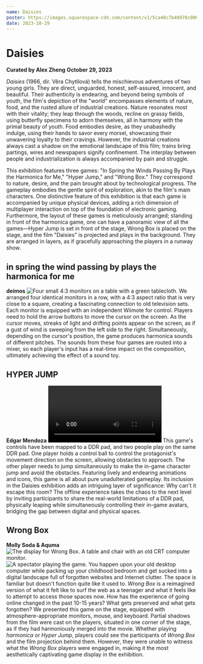 ```yaml
---
name: Daisies
poster: https://images.squarespace-cdn.com/content/v1/5ca40c7b40978c0001458f5d/9ac099fc-e228-4c18-89d0-0ef3c7ef93ed/posters_square+-+Alex+Zheng.png?format=2500w
date: 2023-10-29
---
```


# Daisies
**Curated by Alex Zheng**
**October 29, 2023**

*Daisies* (1966, dir. Věra Chytilová) tells the mischievous adventures of two young girls. They are direct, unguarded, honest, self-assured, innocent, and beautiful. Their authenticity is endearing, and beyond being symbols of youth, the film's depiction of the "world" encompasses elements of nature, food, and the rusted allure of industrial creations. Nature resonates most with their vitality; they leap through the woods, recline on grassy fields, using butterfly specimens to adorn themselves, all in harmony with the primal beauty of youth. Food embodies desire, as they unabashedly indulge, using their hands to savor every morsel, showcasing their unwavering loyalty to their cravings. However, the industrial creations always cast a shadow on the emotional landscape of this film; trains bring partings, wires and newspapers signify confinement. The interplay between people and industrialization is always accompanied by pain and struggle.

This exhibition features three games: "In Spring the Winds Passing By Plays the Harmonica for Me," "Hyper Jump," and "Wrong Box." They correspond to nature, desire, and the pain brought about by technological progress. The gameplay embodies the gentle spirit of exploration, akin to the film's main characters. 
One distinctive feature of this exhibition is that each game is accompanied by unique physical devices, adding a rich dimension of multiplayer interaction on top of the foundation of electronic gaming. 
Furthermore, the layout of these games is meticulously arranged; standing in front of the harmonica game, one can have a panoramic view of all the games—Hyper Jump is set in front of the stage, Wrong Box is placed on the stage, and the film "Daisies" is projected and plays in the background. They are arranged in layers, as if gracefully approaching the players in a runway show.

## in spring the wind passing by plays the harmonica for me 
**deimos**
![Four small 4:3 monitors on a table with a green tablecloth.](DSC01862.jpg)
We arranged four identical monitors in a row, with a 4:3 aspect ratio that is very close to a square, creating a fascinating connection to old television sets. Each monitor is equipped with an independent Wiimote for control. Players need to hold the arrow buttons to move the cursor on the screen. As the cursor moves, streaks of light and drifting points appear on the screen, as if a gust of wind is sweeping from the left side to the right. Simultaneously, depending on the cursor's position, the game produces harmonica sounds of different pitches. The sounds from these four games are routed into a mixer, so each player's input has a real-time impact on the composition, ultimately achieving the effect of a sound toy.

## HYPER JUMP
**Edgar Mendoza**
<video src="C0125.MP4"></video>
This game's controls have been mapped to a DDR pad, and two people play on the same DDR pad. One player holds a control ball to control the protagonist's movement direction on the screen, allowing obstacles to approach. The other player needs to jump simultaneously to make the in-game character jump and avoid the obstacles.
Featuring lively and endearing animations and icons, this game is all about pure unadulterated gameplay. Its inclusion in the Daisies exhibition adds an intriguing layer of significance: Why can't it escape this room? The offline experience takes the chaos to the next level by inviting participants to share the real-world limitations of a DDR pad, physically leaping while simultaneously controlling their in-game avatars, bridging the gap between digital and physical spaces.

## Wrong Box
**Molly Soda & Aquma**
![The display for Wrong Box. A table and chair with an old CRT computer monitor.](DSC01879.jpg)
![A spectator playing the game.](DSC01966.jpg)
You happen upon your old desktop computer while packing up your childhood bedroom and get sucked into a digital landscape full of forgotten websites and Internet clutter. The space is familiar but doesn't function quite like it used to.
*Wrong Box* is a reimagined version of what it felt like to surf the web as a teenager and what it feels like to attempt to access those spaces now. How has the experience of going online changed in the past 10-15 years? What gets preserved and what gets forgotten?
We presented this game on the stage, equipped with atmosphere-appropriate monitors, mouse, and keyboard. Partial shadows from the film were cast on the players, situated in one corner of the stage, as if they had harmoniously merged into the movie. Whether playing *harmonica* or *Hyper Jump*, players could see the participants of *Wrong Box* and the film projection behind them. However, they were unable to witness what the *Wrong Box* players were engaged in, making it the most aesthetically captivating game display in the exhibition.